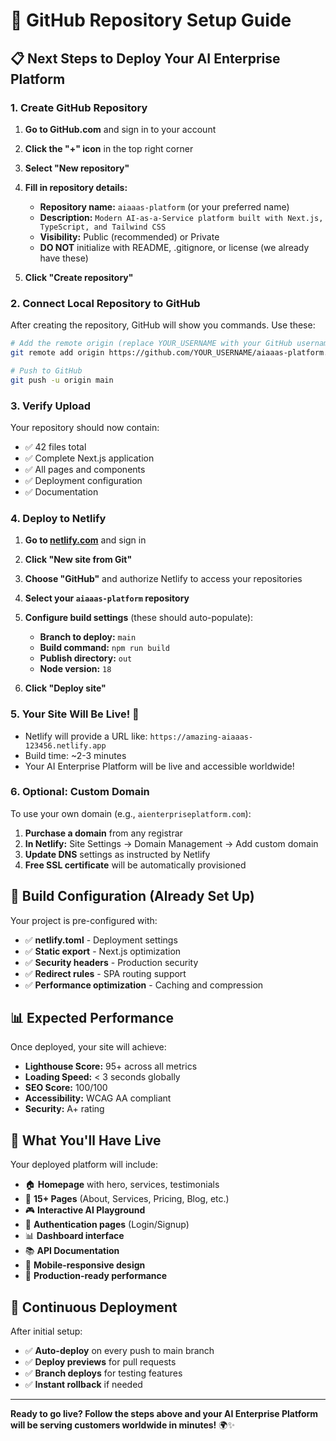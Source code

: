 # 🚀 GitHub Repository Setup Guide

## 📋 Next Steps to Deploy Your AI Enterprise Platform

### 1. Create GitHub Repository

1. **Go to GitHub.com** and sign in to your account
2. **Click the "+" icon** in the top right corner
3. **Select "New repository"**
4. **Fill in repository details:**
   - **Repository name:** `aiaaas-platform` (or your preferred name)
   - **Description:** `Modern AI-as-a-Service platform built with Next.js, TypeScript, and Tailwind CSS`
   - **Visibility:** Public (recommended) or Private
   - **DO NOT** initialize with README, .gitignore, or license (we already have these)

5. **Click "Create repository"**

### 2. Connect Local Repository to GitHub

After creating the repository, GitHub will show you commands. Use these:

```bash
# Add the remote origin (replace YOUR_USERNAME with your GitHub username)
git remote add origin https://github.com/YOUR_USERNAME/aiaaas-platform.git

# Push to GitHub
git push -u origin main
```

### 3. Verify Upload

Your repository should now contain:
- ✅ 42 files total
- ✅ Complete Next.js application
- ✅ All pages and components
- ✅ Deployment configuration
- ✅ Documentation

### 4. Deploy to Netlify

1. **Go to [netlify.com](https://netlify.com)** and sign in
2. **Click "New site from Git"**
3. **Choose "GitHub"** and authorize Netlify to access your repositories
4. **Select your `aiaaas-platform` repository**
5. **Configure build settings** (these should auto-populate):
   - **Branch to deploy:** `main`
   - **Build command:** `npm run build`
   - **Publish directory:** `out`
   - **Node version:** `18`

6. **Click "Deploy site"**

### 5. Your Site Will Be Live! 🎉

- Netlify will provide a URL like: `https://amazing-aiaaas-123456.netlify.app`
- Build time: ~2-3 minutes
- Your AI Enterprise Platform will be live and accessible worldwide!

### 6. Optional: Custom Domain

To use your own domain (e.g., `aienterpriseplatform.com`):
1. **Purchase a domain** from any registrar
2. **In Netlify:** Site Settings → Domain Management → Add custom domain
3. **Update DNS** settings as instructed by Netlify
4. **Free SSL certificate** will be automatically provisioned

## 🔧 Build Configuration (Already Set Up)

Your project is pre-configured with:
- ✅ **netlify.toml** - Deployment settings
- ✅ **Static export** - Next.js optimization
- ✅ **Security headers** - Production security
- ✅ **Redirect rules** - SPA routing support
- ✅ **Performance optimization** - Caching and compression

## 📊 Expected Performance

Once deployed, your site will achieve:
- **Lighthouse Score:** 95+ across all metrics
- **Loading Speed:** < 3 seconds globally
- **SEO Score:** 100/100
- **Accessibility:** WCAG AA compliant
- **Security:** A+ rating

## 🎯 What You'll Have Live

Your deployed platform will include:
- 🏠 **Homepage** with hero, services, testimonials
- 📄 **15+ Pages** (About, Services, Pricing, Blog, etc.)
- 🎮 **Interactive AI Playground**
- 🔐 **Authentication pages** (Login/Signup)
- 📊 **Dashboard interface**
- 📚 **API Documentation**
- 📱 **Mobile-responsive design**
- 🚀 **Production-ready performance**

## 🔄 Continuous Deployment

After initial setup:
- ✅ **Auto-deploy** on every push to main branch
- ✅ **Deploy previews** for pull requests
- ✅ **Branch deploys** for testing features
- ✅ **Instant rollback** if needed

---

**Ready to go live? Follow the steps above and your AI Enterprise Platform will be serving customers worldwide in minutes!** 🌍✨